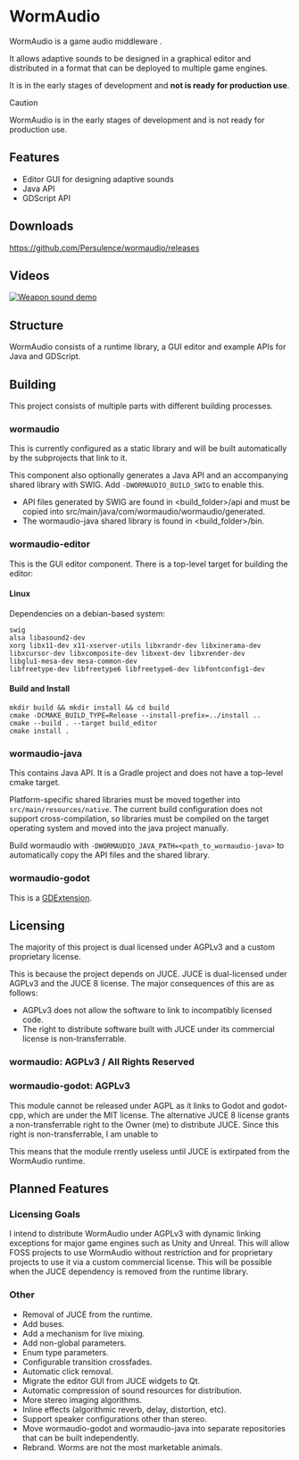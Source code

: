 # WormAudio

WormAudio is a game audio middleware .

It allows adaptive sounds to be designed in a graphical editor and distributed in a format that can be deployed to multiple game engines.

It is in the early stages of development and **not is ready for production use**.

> [!CAUTION]
> WormAudio is in the early stages of development and is not ready for production use.

## Features

- Editor GUI for designing adaptive sounds
- Java API
- GDScript API

## Downloads 

<https://github.com/Persulence/wormaudio/releases>

## Videos

[![Weapon sound demo](https://img.youtube.com/vi/BaaW4TYNxQs/0.jpg)](https://youtu.be/BaaW4TYNxQs)

## Structure

WormAudio consists of a runtime library, a GUI editor and example APIs for Java and GDScript.

## Building

This project consists of multiple parts with different building processes.

### wormaudio

This is currently configured as a static library and will be built automatically by the subprojects that link to it.

This component also optionally generates a Java API and an accompanying shared library with SWIG. Add `-DWORMAUDIO_BUILD_SWIG` to enable this.

- API files generated by SWIG are found in <build_folder>/api and must be copied into src/main/java/com/wormaudio/wormaudio/generated.
- The wormaudio-java shared library is found in <build_folder>/bin.

### wormaudio-editor


This is the GUI editor component. There is a top-level target for building the editor:


#### Linux

Dependencies on a debian-based system:

```
swig
alsa libasound2-dev
xorg libx11-dev x11-xserver-utils libxrandr-dev libxinerama-dev libxcursor-dev libxcomposite-dev libxext-dev libxrender-dev 
libglu1-mesa-dev mesa-common-dev
libfreetype-dev libfreetype6 libfreetype6-dev libfontconfig1-dev
```

#### Build and Install

```
mkdir build && mkdir install && cd build
cmake -DCMAKE_BUILD_TYPE=Release --install-prefix=../install ..
cmake --build . --target build_editor
cmake install .
```

### wormaudio-java 

This contains Java API. It is a Gradle project and does not have a top-level cmake target.

Platform-specific shared libraries must be moved together into `src/main/resources/native`. The current build configuration does not support cross-compilation, so libraries must be compiled on the target operating system and moved into the java project manually.

Build wormaudio with `-DWORMAUDIO_JAVA_PATH=<path_to_wormaudio-java>` to automatically copy the API files and the shared library.

### wormaudio-godot

This is a [GDExtension](https://docs.godotengine.org/en/stable/tutorials/scripting/gdextension/index.html).

## Licensing

The majority of this project is dual licensed under AGPLv3 and a custom proprietary license.

This is because the project depends on JUCE. JUCE is dual-licensed under AGPLv3 and the JUCE 8 license. The major consequences of this are as follows:

- AGPLv3 does not allow the software to link to incompatibly licensed code. 
- The right to distribute software built with JUCE under its commercial license is non-transferrable.

### wormaudio: AGPLv3 / All Rights Reserved



### wormaudio-godot: AGPLv3

This module cannot be released under AGPL as it links to Godot and godot-cpp, which are under the MIT license. The alternative JUCE 8 license grants a non-transferrable right to the Owner (me) to distribute JUCE. Since this right is non-transferrable, I am unable to 

This means that the module rrently useless until JUCE is extirpated from the WormAudio runtime.

## Planned Features

### Licensing Goals

I intend to distribute WormAudio under AGPLv3 with dynamic linking exceptions for major game engines such as Unity and Unreal. This will allow FOSS projects to use WormAudio without restriction and for proprietary projects to use it via a custom commercial license. This will be possible when the JUCE dependency is removed from the runtime library.

### Other

- Removal of JUCE from the runtime.
- Add buses.
- Add a mechanism for live mixing.
- Add non-global parameters.
- Enum type parameters.
- Configurable transition crossfades.
- Automatic click removal.
- Migrate the editor GUI from JUCE widgets to Qt.
- Automatic compression of sound resources for distribution.
- More stereo imaging algorithms.
- Inline effects (algorithmic reverb, delay, distortion, etc).
- Support speaker configurations other than stereo.
- Move wormaudio-godot and wormaudio-java into separate repositories that can be built independently.
- Rebrand. Worms are not the most marketable animals.
